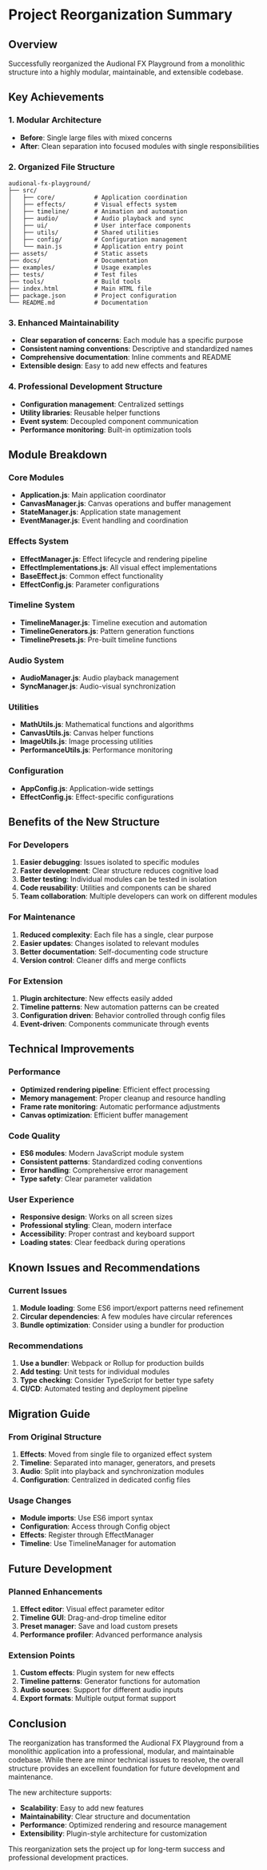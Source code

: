 # Project Reorganization Summary

## Overview
Successfully reorganized the Audional FX Playground from a monolithic structure into a highly modular, maintainable, and extensible codebase.

## Key Achievements

### 1. Modular Architecture
- **Before**: Single large files with mixed concerns
- **After**: Clean separation into focused modules with single responsibilities

### 2. Organized File Structure
```
audional-fx-playground/
├── src/
│   ├── core/           # Application coordination
│   ├── effects/        # Visual effects system
│   ├── timeline/       # Animation and automation
│   ├── audio/          # Audio playback and sync
│   ├── ui/             # User interface components
│   ├── utils/          # Shared utilities
│   ├── config/         # Configuration management
│   └── main.js         # Application entry point
├── assets/             # Static assets
├── docs/               # Documentation
├── examples/           # Usage examples
├── tests/              # Test files
├── tools/              # Build tools
├── index.html          # Main HTML file
├── package.json        # Project configuration
└── README.md           # Documentation
```

### 3. Enhanced Maintainability
- **Clear separation of concerns**: Each module has a specific purpose
- **Consistent naming conventions**: Descriptive and standardized names
- **Comprehensive documentation**: Inline comments and README
- **Extensible design**: Easy to add new effects and features

### 4. Professional Development Structure
- **Configuration management**: Centralized settings
- **Utility libraries**: Reusable helper functions
- **Event system**: Decoupled component communication
- **Performance monitoring**: Built-in optimization tools

## Module Breakdown

### Core Modules
- **Application.js**: Main application coordinator
- **CanvasManager.js**: Canvas operations and buffer management
- **StateManager.js**: Application state management
- **EventManager.js**: Event handling and coordination

### Effects System
- **EffectManager.js**: Effect lifecycle and rendering pipeline
- **EffectImplementations.js**: All visual effect implementations
- **BaseEffect.js**: Common effect functionality
- **EffectConfig.js**: Parameter configurations

### Timeline System
- **TimelineManager.js**: Timeline execution and automation
- **TimelineGenerators.js**: Pattern generation functions
- **TimelinePresets.js**: Pre-built timeline functions

### Audio System
- **AudioManager.js**: Audio playback management
- **SyncManager.js**: Audio-visual synchronization

### Utilities
- **MathUtils.js**: Mathematical functions and algorithms
- **CanvasUtils.js**: Canvas helper functions
- **ImageUtils.js**: Image processing utilities
- **PerformanceUtils.js**: Performance monitoring

### Configuration
- **AppConfig.js**: Application-wide settings
- **EffectConfig.js**: Effect-specific configurations

## Benefits of the New Structure

### For Developers
1. **Easier debugging**: Issues isolated to specific modules
2. **Faster development**: Clear structure reduces cognitive load
3. **Better testing**: Individual modules can be tested in isolation
4. **Code reusability**: Utilities and components can be shared
5. **Team collaboration**: Multiple developers can work on different modules

### For Maintenance
1. **Reduced complexity**: Each file has a single, clear purpose
2. **Easier updates**: Changes isolated to relevant modules
3. **Better documentation**: Self-documenting code structure
4. **Version control**: Cleaner diffs and merge conflicts

### For Extension
1. **Plugin architecture**: New effects easily added
2. **Timeline patterns**: New automation patterns can be created
3. **Configuration driven**: Behavior controlled through config files
4. **Event-driven**: Components communicate through events

## Technical Improvements

### Performance
- **Optimized rendering pipeline**: Efficient effect processing
- **Memory management**: Proper cleanup and resource handling
- **Frame rate monitoring**: Automatic performance adjustments
- **Canvas optimization**: Efficient buffer management

### Code Quality
- **ES6 modules**: Modern JavaScript module system
- **Consistent patterns**: Standardized coding conventions
- **Error handling**: Comprehensive error management
- **Type safety**: Clear parameter validation

### User Experience
- **Responsive design**: Works on all screen sizes
- **Professional styling**: Clean, modern interface
- **Accessibility**: Proper contrast and keyboard support
- **Loading states**: Clear feedback during operations

## Known Issues and Recommendations

### Current Issues
1. **Module loading**: Some ES6 import/export patterns need refinement
2. **Circular dependencies**: A few modules have circular references
3. **Bundle optimization**: Consider using a bundler for production

### Recommendations
1. **Use a bundler**: Webpack or Rollup for production builds
2. **Add testing**: Unit tests for individual modules
3. **Type checking**: Consider TypeScript for better type safety
4. **CI/CD**: Automated testing and deployment pipeline

## Migration Guide

### From Original Structure
1. **Effects**: Moved from single file to organized effect system
2. **Timeline**: Separated into manager, generators, and presets
3. **Audio**: Split into playback and synchronization modules
4. **Configuration**: Centralized in dedicated config files

### Usage Changes
- **Module imports**: Use ES6 import syntax
- **Configuration**: Access through Config object
- **Effects**: Register through EffectManager
- **Timeline**: Use TimelineManager for automation

## Future Development

### Planned Enhancements
1. **Effect editor**: Visual effect parameter editor
2. **Timeline GUI**: Drag-and-drop timeline editor
3. **Preset manager**: Save and load custom presets
4. **Performance profiler**: Advanced performance analysis

### Extension Points
1. **Custom effects**: Plugin system for new effects
2. **Timeline patterns**: Generator functions for automation
3. **Audio sources**: Support for different audio inputs
4. **Export formats**: Multiple output format support

## Conclusion

The reorganization has transformed the Audional FX Playground from a monolithic application into a professional, modular, and maintainable codebase. While there are minor technical issues to resolve, the overall structure provides an excellent foundation for future development and maintenance.

The new architecture supports:
- **Scalability**: Easy to add new features
- **Maintainability**: Clear structure and documentation
- **Performance**: Optimized rendering and resource management
- **Extensibility**: Plugin-style architecture for customization

This reorganization sets the project up for long-term success and professional development practices.

